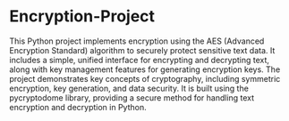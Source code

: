 # Encryption-Project
This Python project implements encryption using the AES (Advanced Encryption Standard) algorithm to securely protect sensitive text data. It includes a simple, unified interface for encrypting and decrypting text, along with key management features for generating encryption keys. The project demonstrates key concepts of cryptography, including symmetric encryption, key generation, and data security. It is built using the pycryptodome library, providing a secure method for handling text encryption and decryption in Python.
